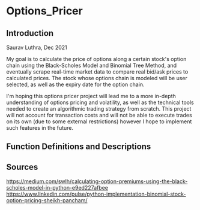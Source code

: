 # Options_Pricer

## Introduction

Saurav Luthra, Dec 2021

My goal is to calculate the price of options along a certain stock's option chain using the Black-Scholes Model and Binomial Tree Method, and eventually scrape real-time market data to compare real bid/ask prices to calculated prices. The stock whose options chain is modeled will be user selected, as well as the expiry date for the option chain.

I'm hoping this options pricer project will lead me to a more in-depth understanding of options pricing and volatility, as well as the technical tools needed to create an algorithmic trading strategy from scratch. This project will not account for transaction costs and will not be able to execute trades on its own (due to some external restrictions) however I hope to implement such features in the future.

## Function Definitions and Descriptions

## Sources

https://medium.com/swlh/calculating-option-premiums-using-the-black-scholes-model-in-python-e9ed227afbee
https://www.linkedin.com/pulse/python-implementation-binomial-stock-option-pricing-sheikh-pancham/


